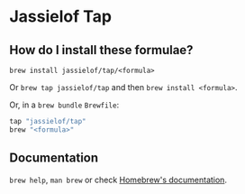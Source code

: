 # Jassielof Tap

## How do I install these formulae?

`brew install jassielof/tap/<formula>`

Or `brew tap jassielof/tap` and then `brew install <formula>`.

Or, in a `brew bundle` `Brewfile`:

```ruby
tap "jassielof/tap"
brew "<formula>"
```

## Documentation

`brew help`, `man brew` or check [Homebrew's documentation](https://docs.brew.sh).
